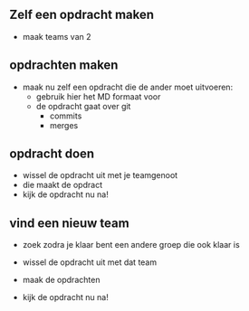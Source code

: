 ## Zelf een opdracht maken

- maak teams van 2

## opdrachten maken

- maak nu zelf een opdracht die de ander moet uitvoeren:
  - gebruik hier het MD formaat voor
  - de opdracht gaat over git
    - commits
    - merges
    
## opdracht doen

- wissel de opdracht uit met je teamgenoot
- die maakt de opdract
- kijk de opdracht nu na!

## vind een nieuw team

- zoek zodra je klaar bent een andere groep die ook klaar is

- wissel de opdracht uit met dat team 
- maak de opdrachten
- kijk de opdracht nu na!
